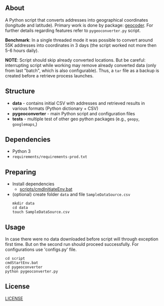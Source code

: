 ## About

A Python script that converts addresses into geographical coordinates (longitude and latitude). Primary work is done by package: [geocoder](https://github.com/DenisCarriere/geocoder). For further details regarding features refer to ```pygeoconverter.py``` script.

**Benchmark**: In a single threaded mode it was possible to convert around 55K addresses into coordinates in 3 days (the script worked not more then 5-6 hours daily).

**NOTE**: Script should skip already converted locations. But be careful: interrupting script while working may remove already converted data (only from last "batch", which is also configurable). Thus, a `tar` file as a backup is created before a retrieve process launches.

## Structure

* **data** - contains initial CSV with addresses and retrieved results in various formats (Python dictionary + CSV)
* **pygeoconverter** - main Python script and configuration files
* **tests** - multiple test of other geo python packages (e.g., `geopy`, `googlemaps`,)

## Dependencies

* Python 3
* `requirements/requirements-prod.txt`

## Preparing

* Install dependencies
	- [scripts/cmdInitiateEnv.bat](scripts/cmdInitiateEnv.bat)
* (optional) create folder `data` and file `SampleDataSource.csv`
	```
	mkdir data
	cd data
	touch SampleDataSource.csv
	```

## Usage

In case there were no data downloaded before script will through exception first time. But on the second run should proceed successfully. For configurations use 'configs.py' file.

```
cd script
cmdStartEnv.bat
cd pygeoconverter
python pygeoconverter.py
```

## License

[LICENSE](LICENSE)
